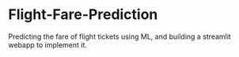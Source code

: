 # Flight-Fare-Prediction
Predicting the fare of flight tickets using ML, and building a streamlit webapp to implement it.

